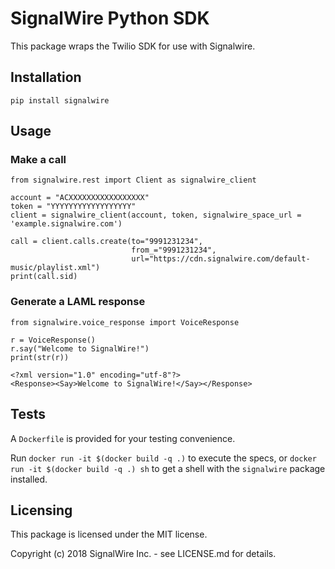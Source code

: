 # SignalWire Python SDK

This package wraps the Twilio SDK for use with Signalwire.

## Installation

`pip install signalwire`

## Usage

### Make a call

```
from signalwire.rest import Client as signalwire_client

account = "ACXXXXXXXXXXXXXXXXX"
token = "YYYYYYYYYYYYYYYYYY"
client = signalwire_client(account, token, signalwire_space_url = 'example.signalwire.com')

call = client.calls.create(to="9991231234",
                           from_="9991231234",
                           url="https://cdn.signalwire.com/default-music/playlist.xml")
print(call.sid)
```

### Generate a LAML response

```
from signalwire.voice_response import VoiceResponse

r = VoiceResponse()
r.say("Welcome to SignalWire!")
print(str(r))
```

```
<?xml version="1.0" encoding="utf-8"?>
<Response><Say>Welcome to SignalWire!</Say></Response>
```

## Tests

A `Dockerfile` is provided for your testing convenience.

Run `docker run -it $(docker build -q .)` to execute the specs, or `docker run -it $(docker build -q .) sh` to get a shell with the `signalwire` package installed.

## Licensing

This package is licensed under the MIT license.

Copyright (c) 2018 SignalWire Inc. - see LICENSE.md for details.
